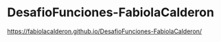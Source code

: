 ﻿# DesafioFunciones-FabiolaCalderon
https://fabiolacalderon.github.io/DesafioFunciones-FabiolaCalderon/
